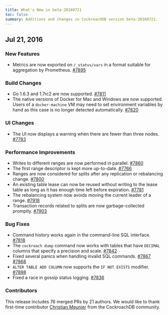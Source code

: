 ```yaml
---
title: What's New in beta-20160721
toc: false
summary: Additions and changes in CockroachDB version beta-20160721.
---
```


## Jul 21, 2016

### New Features

* Metrics are now exported on `/_status/vars` in a format suitable for aggregation by Prometheus. [#7895](https://github.com/cockroachdb/cockroach/pull/7895)

### Build Changes

* Go 1.6.3 and 1.7rc2 are now supported. [#7811](https://github.com/cockroachdb/cockroach/pull/7811)
* The native versions of Docker for Mac and Windows are now supported. Users of a `docker-machine` VM may need to set environment variables by hand as this case is no longer detected automatically. [#7820](https://github.com/cockroachdb/cockroach/pull/7820)

### UI Changes

* The UI now displays a warning when there are fewer than three nodes. [#7783](https://github.com/cockroachdb/cockroach/pull/7783)

### Performance Improvements

* Writes to different ranges are now performed in parallel. [#7860](https://github.com/cockroachdb/cockroach/pull/7860)
* The first range descriptor is kept more up-to-date. [#7766](https://github.com/cockroachdb/cockroach/pull/7766)
* Ranges are now considered for splits after any replication or rebalancing change. [#7800](https://github.com/cockroachdb/cockroach/pull/7800)
* An existing table lease can now be reused without writing to the lease table as long as it has enough time left before expiration. [#7781](https://github.com/cockroachdb/cockroach/pull/7781)
* The rebalancing system now avoids moving the current leader of a range. [#7918](https://github.com/cockroachdb/cockroach/pull/7918)
* Transaction records related to splits are now garbage-collected promptly. [#7903](https://github.com/cockroachdb/cockroach/pull/7903)

### Bug Fixes

* Command history works again in the command-line SQL interface. [#7818](https://github.com/cockroachdb/cockroach/pull/7818)
* The `cockroach dump` command now works with tables that have `DECIMAL` columns that specify a precision and scale. [#7842](https://github.com/cockroachdb/cockroach/pull/7842)
* Fixed several panics when handling invalid SQL commands. [#7867](https://github.com/cockroachdb/cockroach/pull/7867) [#7868](https://github.com/cockroachdb/cockroach/pull/7868)
* `ALTER TABLE ADD COLUMN` now supports the `IF NOT EXISTS` modifier. [#7898](https://github.com/cockroachdb/cockroach/pull/7898)
* Fixed a race in gossip status logging. [#7836](https://github.com/cockroachdb/cockroach/pull/7836)

### Contributors

This release includes 76 merged PRs by 21 authors. We would like to
thank first-time contributor [Christian Meunier](https://github.com/cockroachdb/cockroach/pull/7937) from the CockroachDB community.
